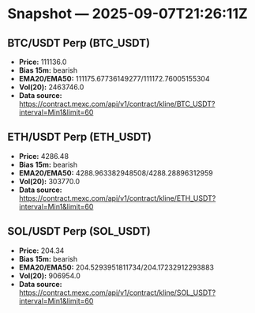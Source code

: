 # Snapshot — 2025-09-07T21:26:11Z

## BTC/USDT Perp (BTC_USDT)
- **Price:** 111136.0
- **Bias 15m:** bearish
- **EMA20/EMA50:** 111175.67736149277/111172.76005155304
- **Vol(20):** 2463746.0
- **Data source:** https://contract.mexc.com/api/v1/contract/kline/BTC_USDT?interval=Min1&limit=60

## ETH/USDT Perp (ETH_USDT)
- **Price:** 4286.48
- **Bias 15m:** bearish
- **EMA20/EMA50:** 4288.963382948508/4288.28896312959
- **Vol(20):** 303770.0
- **Data source:** https://contract.mexc.com/api/v1/contract/kline/ETH_USDT?interval=Min1&limit=60

## SOL/USDT Perp (SOL_USDT)
- **Price:** 204.34
- **Bias 15m:** bearish
- **EMA20/EMA50:** 204.5293951811734/204.17232912293883
- **Vol(20):** 906954.0
- **Data source:** https://contract.mexc.com/api/v1/contract/kline/SOL_USDT?interval=Min1&limit=60

